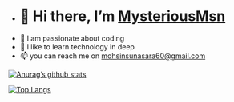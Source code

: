 - <h1>👋 Hi there, I’m <a href="https://mysteriousmsn.blogspot.com" target="_blank">MysteriousMsn</a></h4>
- 👀 I am passionate about coding
- 🌱 I like to learn technology in deep
- 📫 you can reach me on mohsinsunasara60@gmail.com


[![Anurag’s github stats](https://github-readme-stats.vercel.app/api?username=MysteriousMsn)](https://github.com/MysteriousMsn)

[![Top Langs](https://github-readme-stats.vercel.app/api/top-langs/?username=MysteriousMsn&layout=compact)](https://github.com/MysteriousMsn)
